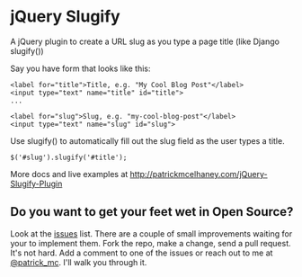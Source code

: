 # jQuery Slugify

A jQuery plugin to create a URL slug as you type a page title (like Django slugify())

Say you have form that looks like this:

    <label for="title">Title, e.g. "My Cool Blog Post"</label>
    <input type="text" name="title" id="title">
    ...

    <label for="slug">Slug, e.g. "my-cool-blog-post"</label>
    <input type="text" name="slug" id="slug">

Use slugify() to automatically fill out the slug field as the user types a title.

    $('#slug').slugify('#title');

More docs and live examples at http://patrickmcelhaney.com/jQuery-Slugify-Plugin

## Do you want to get your feet wet in Open Source?

Look at the [issues](https://github.com/pmcelhaney/jQuery-Slugify-Plugin/issues) list. There are a couple of small improvements waiting for your to implement them. Fork the repo, make a change, send a pull request. It's not hard. Add a comment to one of the issues or reach out to me at [@patrick_mc](https://twitter.com/patrick_mc). I'll walk you through it.

